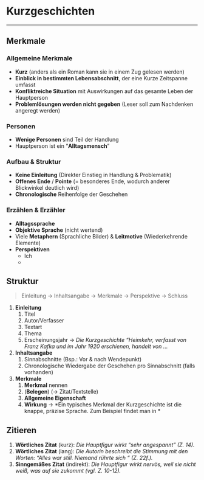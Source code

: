 # Kurzgeschichten
___
## Merkmale
### Allgemeine Merkmale
- **Kurz** (anders als ein Roman kann sie in einem Zug gelesen werden)
-  **Einblick in bestimmten Lebensabschnitt**, der eine Kurze Zeitspanne umfasst
- **Konfliktreiche Situation** mit Auswirkungen auf das gesamte Leben der Hauptperson
- **Problemlösungen werden nicht gegeben** (Leser soll zum Nachdenken angeregt werden)
### Personen
- **Wenige Personen** sind Teil der Handlung
- Hauptperson ist ein “**Alltagsmensch**”
### Aufbau & Struktur
- **Keine Einleitung** (Direkter Einstieg in Handlung & Problematik)
- **Offenes Ende** / **Pointe** (= besonderes Ende, wodurch anderer Blickwinkel deutlich wird)
- **Chronologische** Reihenfolge der Geschehen
### Erzählen & Erzähler
- **Alltagssprache**
- **Objektive Sprache** (nicht wertend)
- Viele **Metaphern** (Sprachliche Bilder) & **Leitmotive** (Wiederkehrende Elemente)
- **Perspektiven**
	- Ich
	- 



## Struktur
> Einleitung → Inhaltsangabe → Merkmale → Perspektive → Schluss

1. **Einleitung**
	1. Titel
	2. Autor/Verfasser
	3. Textart
	4. Thema
	5. Erscheinungsjahr
	→ *Die Kurzgeschichte “Heimkehr, verfasst von Franz Kafka und im Jahr 1920 erschienen, handelt von …*
2. **Inhaltsangabe**
	1. Sinnabschnitte (Bsp.: Vor & nach Wendepunkt)
	2. Chronologische Wiedergabe der Geschehen pro Sinnabschnitt (falls vorhanden)
3. **Merkmale**
	1. **Merkmal** nennen
	2. (**Belegen**) (→ Zitat/Textstelle)
	3. **Allgemeine Eigenschaft**
	4. **Wirkung**
	→ *Ein typisches Merkmal der Kurzgeschichte ist die knappe, präzise Sprache. Zum Beispiel findet man in *


## Zitieren
1. **Wörtliches Zitat** (kurz): *Die Hauptfigur wirkt “sehr angespannt” (Z. 14).*
2. **Wörtliches Zitat** (lang): *Die Autorin beschreibt die Stimmung mit den Worten: “Alles war still. Niemand rührte sich “ (Z. 22f.).*
3. **Sinngemäßes Zitat** (indirekt): *Die Hauptfigur wirkt nervös, weil sie nicht weiß, was auf sie zukommt (vgl. Z. 10-12).*